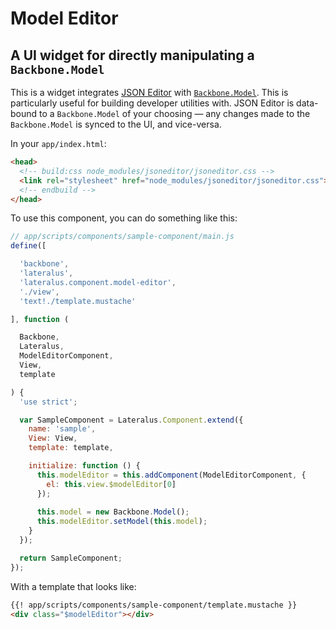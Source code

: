 # Model Editor

## A UI widget for directly manipulating a `Backbone.Model`

This is a widget integrates [JSON Editor](https://github.com/josdejong/jsoneditor/) with [`Backbone.Model`](http://backbonejs.org/#Model).  This is particularly useful for building developer utilities with.  JSON Editor is data-bound to a `Backbone.Model` of your choosing — any changes made to the `Backbone.Model` is synced to the UI, and vice-versa.

In your `app/index.html`:

````html
<head>
  <!-- build:css node_modules/jsoneditor/jsoneditor.css -->
  <link rel="stylesheet" href="node_modules/jsoneditor/jsoneditor.css">
  <!-- endbuild -->
</head>
````

To use this component, you can do something like this:

````javascript
// app/scripts/components/sample-component/main.js
define([

  'backbone',
  'lateralus',
  'lateralus.component.model-editor',
  './view',
  'text!./template.mustache'

], function (

  Backbone,
  Lateralus,
  ModelEditorComponent,
  View,
  template

) {
  'use strict';

  var SampleComponent = Lateralus.Component.extend({
    name: 'sample',
    View: View,
    template: template,

    initialize: function () {
      this.modelEditor = this.addComponent(ModelEditorComponent, {
        el: this.view.$modelEditor[0]
      });
      
      this.model = new Backbone.Model();
      this.modelEditor.setModel(this.model);
    }
  });

  return SampleComponent;
});
````

With a template that looks like:

````html
{{! app/scripts/components/sample-component/template.mustache }}
<div class="$modelEditor"></div>
````
